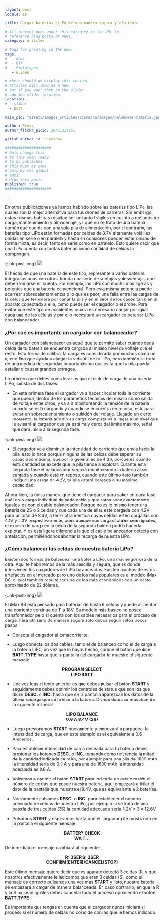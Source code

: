 ```yaml
---
layout: post
locale: es

title: Cargar baterías Li-Po de una manera segura y eficiente

# All content goes under this category in the URL to
# reference blog posts or news.
category: articles

# Tags for printing in the new.
tags:
#  - News
#  - DIY
#  - Prototypes
   - Guides

# Where should we display this content
# Articles will show as a new,
# but if you want them on the slider
# add the slider location.
locations:
# - slider
  - post

main_pic: "assets/images_articles/ccamacho/images/balancear-bateria.jpg"

author: Press
author_flickr_picid: 36411317561

gitlab_author_id: ccamacho

#####################
# Only change this
# to true when ready
# to be published
# This must be done
# only by the global
# admin
# Hide this posts
published: true
#####################

---
```


En otras publicaciones ya hemos hablado sobre las baterías tipo LiPo, las 
cuales son la mejor alternativa para tus drones de carreras. Sin embargo, estas
mismas baterías resultan ser un tanto frágiles en cuanto a métodos de carga,
mantenimiento y almacenaje, ya que no se trata de una batería común que cuenta
con una sola pila de alimentación, por el contrario, las baterías tipo LiPo
están formadas por celdas de 3.7V altamente volátiles unidas en serie o en 
paralelo y hasta en ocasiones pueden estar unidas de forma mixta, es decir, 
tanto en serie como en paralelo. Esto quiere decir que una LiPo cuenta con 
tantas baterías como cantidad de celdas la compongan. 

{:.nk-post-img}
<img src="/assets/images_articles/{{ page.gitlab_author_id }}/images/diagrama.jpg">

El hecho de que una batería de este tipo, represente a varias baterías 
integradas unas con otras, brinda una serie de ventajas y desventajas que deben
tomarse en cuenta. Por ejemplo, las LiPo son mucho más ligeras y potentes que
una batería convencional. Pero esta misma potencia puede acarrear 
sobrecalentamientos o lo que es peor, una falla entre las cargas de la celda
que terminará por dañar la pila y en el peor de los casos también al aparato
conectado a ella, como puede ser el cargador o el drone. Para evitar que este
tipo de accidentes ocurra es necesario cargar por igual cada una de las células
y por ello necesitará un cargador de baterías LiPo con balanceador. 

### ¿Por qué es importante un cargador con balanceador?

Un cargador con balanceador es aquel que te permite saber cuándo cada celda de
tu batería se encuentra cargada al mismo nivel de voltaje que el resto. Esta
forma de calibrar la carga es considerada por muchos como un ajuste fino que
ayuda a alargar la vida útil de tu LiPo, pero también se trata de una medida de
seguridad importantísima que evita que tu pila pueda estallar o causar grandes
estragos. 

Lo primero que debes considerar es que el ciclo de carga de una batería LiPo,
consta de dos fases:

* En esta primera fase el cargador va a hacer circular toda la corriente que
pueda, dentro de los parámetros técnicos del mismo como salida de voltaje entre
otros, y va a ir monitoreando la tensión de la batería cuando se está cargando 
y cuando se encuentra en reposo, esto para evitar un sobrecalentamiento o 
subidón del voltaje. Llegado un cierto momento, la batería aún sin su carga 
completa va a llegar a un nivel que le avisará al cargador que ya está muy 
cerca del límite máximo, señal que dará inicio a la segunda fase.

{:.nk-post-img}
<img src="/assets/images_articles/{{ page.gitlab_author_id }}/images/regulador.jpg">

* El cargador va a disminuir la intensidad de corriente que envía hacia la 
pila, esto lo hace porque ninguna de las celdas debe superar su capacidad 
máxima, que por lo general es de 4.2V, porque es cuando está cantidad se excede
que la pila tiende a explotar. Durante esta segunda fase el balanceador seguirá
monitoreando la batería al ser cargada y cuando está en reposo, cuando este 
último dato también indique una carga de 4.2V, tu pila estará cargada a su 
máxima capacidad.

Ahora bien, la única manera que tiene el cargador para saber en cada fase cuál
es la carga individual de cada celda y que estas sean exactamente iguales, es
con el cable balanceador. Porque no es lo mismo tener una batería de 2S o 2
celdas y que cada una de ellas este cargada con 4.2V para un total de 8.4V, a 
tener otra idéntica cuyas celdas estén cargadas con 4.1V y 4.3V respectivamente,
pues aunque sus cargas totales sean iguales, el exceso de carga en la celda de 
la segunda batería podría hacerla explotar. Y es está ligera diferencia la que 
el cable balanceador detecta con antelación, permitiéndonos abortar la recarga
de nuestra LiPo.

### ¿Cómo balancear las celdas de nuestra batería LiPo?

Existen dos formas de balancear una batería LiPo, una más engorrosa de la otra.
Aquí te hablaremos de la más sencilla y segura, que es donde intervienen los 
cargadores de LiPo balanceados. Existen muchos de estos artefactos en el
mercado pero uno de los más populares es el modelo iMax B6, el cual también
resulta ser uno de los más económicos con un costo aproximado de 22 dólares.

{:.nk-post-img}
<img src="/assets/images_articles/{{ page.gitlab_author_id }}/images/imax.jpg">

El iMax B6 está pensado para baterías de hasta 6 celdas y puede alimentar una
corriente continua de 11 a 18V. Su modelo más básico no posee transformador
pero si cuenta con los cables necesarios para el proceso de carga. Para 
utilizarlo de manera segura solo debes seguir estos pocos pasos:

* Conecta el cargador al tomacorriente.

* Luego conecta los dos cables, tanto el de balanceo como el de carga a la 
batería LiPO, un vez que lo hayas hecho, oprime el botón que dice
<strong>BATT.TYPE</strong> hasta que la pantalla del cargador te muestre el 
siguiente mensaje:

<center><strong>PROGRAM SELECT</strong></center>
<center><strong>LIPO BATT</strong></center>

* Una vez leas el texto anterior es que debes pulsar el botón <strong>START</strong>
y seguidamente debes oprimir los controles de status que son los que dicen 
<strong>DESC.</strong> o <strong>INC.</strong> hasta que en la pantalla 
aparezcan los datos de la última recarga que se le hizo a la batería. Dichos
datos se muestran de la siguiente manera:

<center><strong>LIPO BALANCE</strong></center>
<center><strong>0.6 A 8.4V (2S)</strong></center>

* Luego presionamos <strong>START</strong> nuevamente y empezará a parpadear la
intensidad de carga, que en este ejemplo es el equivalente a 0.6 Amperios.

* Para establecer intensidad de carga deseada para tu batería debes presionar 
los botones <strong>DESC.</strong> o <strong>INC.</strong> tomando como 
referencia la mitad de la cantidad indicada de mAh, por ejemplo para una pila
de 1800 mAh la intensidad sería de 0.9 A y para una de 1600 mAh la intensidad 
adecuada es 0.8 A.

* Volvemos a oprimir el botón <strong>START</strong> para indicarle en esta 
ocasión el número de celdas que posee nuestra batería, aquí empezará a titilar
el dato de la pantalla que muestra el 8.4V, que es equivalente a 2 baterías.

* Nuevamente pulsamos <strong>DESC.</strong> o <strong>INC.</strong> para
establecer el número adecuado de celdas de nuestra LiPo, por ejemplo si se 
trata de una batería de tres celdas (3S) la cantidad adecuada sería
4.2V * 3 = 12.6V

* Pulsamos <strong>START</strong> y esperamos hasta que el cargador pite 
mostrando en la pantalla el siguiente mensaje:

<center><strong>BATTERY CHECK</strong></center>
<center><strong>WAIT...</strong></center>

De inmediato el mensaje cambiará al siguiente:

<center><strong>R: 3SER S: 3SER</strong></center>
<center><strong>CONFIRM(ENTER)/CANCEL(STOP)</strong></center>

Este último mensaje quiere decir que es aparato detectó 3 celdas (R) y que 
nosotros efectivamente le indicamos que eran 3 celdas (S), como el mensaje es
correcto pulsamos una vez más <strong>START</strong> y listo, nuestra batería 
se empezará a cargar de manera balanceada. En caso contrario, en que la R y la
S no sean iguales debes cancelar todo el proceso oprimiendo el botón 
<strong>BATT.TYPE</strong> 

Es importante que tengas en cuenta que el cargador nunca iniciará el proceso 
si el número de celdas no coincide con las que le hemos indicado. 



